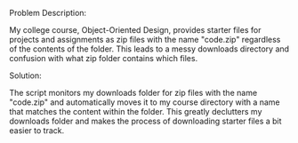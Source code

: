 Problem Description:

My college course, Object-Oriented Design, provides starter files for projects and assignments as zip files with the name
"code.zip" regardless of the contents of the folder. This leads to a messy downloads directory and confusion with what zip folder contains
which files.

Solution:

The script monitors my downloads folder for zip files with the name "code.zip" and automatically moves it to my course directory
with a name that matches the content within the folder.
This greatly declutters my downloads folder and makes the process of downloading starter files a bit easier to track.

